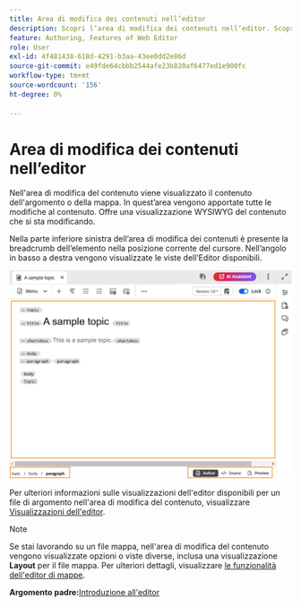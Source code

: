 ```yaml
---
title: Area di modifica dei contenuti nell’editor
description: Scopri l’area di modifica dei contenuti nell’editor. Scopri l’interfaccia e le funzioni dell’editor in Adobe Experience Manager Guides.
feature: Authoring, Features of Web Editor
role: User
exl-id: 4f481438-618d-4291-b3aa-43ee0dd2e86d
source-git-commit: e49fde64cbbb2544afe23b820af6477ed1e900fc
workflow-type: tm+mt
source-wordcount: '156'
ht-degree: 0%

---
```


# Area di modifica dei contenuti nell’editor

Nell&#39;area di modifica del contenuto viene visualizzato il contenuto dell&#39;argomento o della mappa. In quest’area vengono apportate tutte le modifiche al contenuto. Offre una visualizzazione WYSIWYG del contenuto che si sta modificando.

Nella parte inferiore sinistra dell’area di modifica dei contenuti è presente la breadcrumb dell’elemento nella posizione corrente del cursore. Nell’angolo in basso a destra vengono visualizzate le viste dell’Editor disponibili.

![](images/content-editing-area.png)

Per ulteriori informazioni sulle visualizzazioni dell&#39;editor disponibili per un file di argomento nell&#39;area di modifica del contenuto, visualizzare [Visualizzazioni dell&#39;editor](./web-editor-views.md).

>[!NOTE]
>
> Se stai lavorando su un file mappa, nell&#39;area di modifica del contenuto vengono visualizzate opzioni o viste diverse, inclusa una visualizzazione **Layout** per il file mappa. Per ulteriori dettagli, visualizzare [le funzionalità dell&#39;editor di mappe](./map-editor-advanced-map-editor.md).

**Argomento padre:**&#x200B;[ Introduzione all&#39;editor](web-editor.md)
